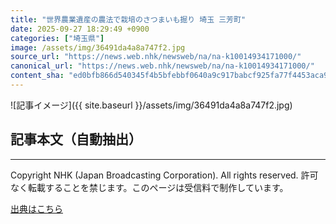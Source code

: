 ```yaml
---
title: "世界農業遺産の農法で栽培のさつまいも掘り 埼玉 三芳町"
date: 2025-09-27 18:29:49 +0900
categories: ["埼玉県"]
image: /assets/img/36491da4a8a747f2.jpg
source_url: "https://news.web.nhk/newsweb/na/na-k10014934171000/"
canonical_url: "https://news.web.nhk/newsweb/na/na-k10014934171000/"
content_sha: "ed0bfb866d540345f4b5bfebbf0640a9c917babcf925fa77f4453aca9eef296b"
---
```


![記事イメージ]({{ site.baseurl }}/assets/img/36491da4a8a747f2.jpg)

## 記事本文（自動抽出）
<div><div class="_13tndsj2"><nav aria-label="フッターサイトナビゲーション" class="_13tndsj4"></nav><hr class="esl7kn2s esl7kn1l esl7kn1n _14xli2ae"><p class="esl7kn2s esl7kn1m esl7kn1o _1yvk0f68 _1lugom81">Copyright NHK (Japan Broadcasting Corporation). All rights reserved. 許可なく転載することを禁じます。このページは受信料で制作しています。</p></div></div>

[出典はこちら](https://news.web.nhk/newsweb/na/na-k10014934171000/)
